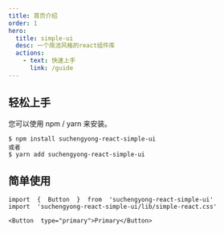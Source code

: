 ```yaml
---
title: 首页介绍
order: 1
hero:
  title: simple-ui
  desc: 一个简洁风格的react组件库
  actions:
    - text: 快速上手
      link: /guide
---
```


## 轻松上手

您可以使用 npm / yarn 来安装。

```
$ npm install suchengyong-react-simple-ui
或者
$ yarn add suchengyong-react-simple-ui
```

## 简单使用

```
import  {  Button  }  from  'suchengyong-react-simple-ui'
import  'suchengyong-react-simple-ui/lib/simple-react.css'

<Button  type="primary">Primary</Button>
```
